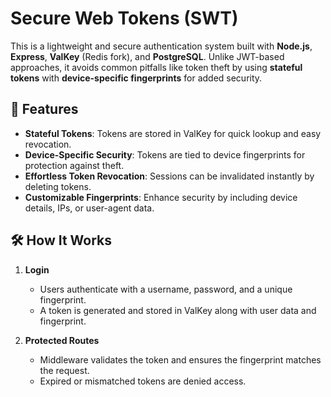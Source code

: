 # Secure Web Tokens (SWT)

This is a lightweight and secure authentication system built with **Node.js**, **Express**, **ValKey** (Redis fork), and **PostgreSQL**. Unlike JWT-based approaches, it avoids common pitfalls like token theft by using **stateful tokens** with **device-specific fingerprints** for added security.  

## 🚀 Features  
- **Stateful Tokens**: Tokens are stored in ValKey for quick lookup and easy revocation.  
- **Device-Specific Security**: Tokens are tied to device fingerprints for protection against theft.  
- **Effortless Token Revocation**: Sessions can be invalidated instantly by deleting tokens.  
- **Customizable Fingerprints**: Enhance security by including device details, IPs, or user-agent data.  

## 🛠 How It Works  
1. **Login**  
   - Users authenticate with a username, password, and a unique fingerprint.  
   - A token is generated and stored in ValKey along with user data and fingerprint.  

2. **Protected Routes**  
   - Middleware validates the token and ensures the fingerprint matches the request.  
   - Expired or mismatched tokens are denied access.